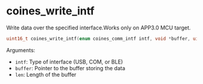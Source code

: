# coines_write_intf
Write data over the specified interface.Works only on APP3.0 MCU target.

```C
uint16_t coines_write_intf(enum coines_comm_intf intf, void *buffer, uint16_t len);
```

Arguments:

- `intf`: Type of interface (USB, COM, or BLE)
- `buffer`: Pointer to the buffer storing the data
- `len`: Length of the buffer
